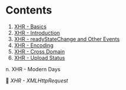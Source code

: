 # Contents
1. [XHR - Basics](./ajax/README.md)
2. [XHR - Introduction](./1-introduction/article.md)
3. [XHR - readyStateChange and Other Events](./2-ready-st-ch/article.md)
4. [XHR - Encoding](./3-encoding/article.md)
5. [XHR - Cross Domain](./4-cross-domain/article.md)
6. [XHR - Upload Status](./5-status/article.md)

n. XHR - Modern Days

:ledger: _XHR - XMLHttpRequest_